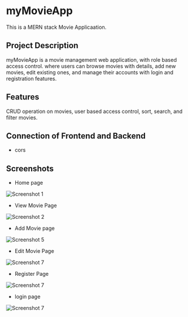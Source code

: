 # myMovieApp

This is a MERN stack Movie Applicaation.

## Project Description

myMovieApp is a movie management web application, with role based access control. where users can browse movies with details, add new movies, edit existing ones, and manage their accounts with login and registration features.
## Features

CRUD operation on movies, user based access control, sort, search, and filter movies.

## Connection of Frontend and Backend
- cors
## Screenshots

- Home page

![Screenshot 1](https://drive.google.com/file/d/1iRIf8zNx84PcIYZX2apL3tJlhLVni9ru/view?usp=sharing)


- View Movie Page

![Screenshot 2](https://drive.google.com/file/d/1yCW42Xv3HIiEW_kL97fEsYu7gsbyv3pp/view?usp=sharing)


- Add Movie page

![Screenshot 5](https://drive.google.com/file/d/1ypnL_nB6iToPoQZTEAfoaUG9vUv7av5i/view?usp=sharing)


- Edit Movie Page

![Screenshot 7](https://drive.google.com/file/d/1daE2vmwWRzMUFIW1uZOqZZ30Vye-mnuD/view?usp=sharing)

- Register Page

![Screenshot 7](https://drive.google.com/file/d/1i-h38WQGMzfd1fxH1_neR03eq93Uv-Da/view?usp=sharing)

- login page

![Screenshot 7](https://drive.google.com/file/d/12ZQFdV2cIzu91Gmd3Cf6Nn8poJBkBIvY/view?usp=sharing)

